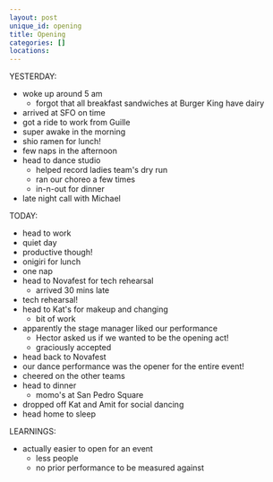 ```yaml
---
layout: post
unique_id: opening
title: Opening
categories: []
locations: 
---
```


YESTERDAY:
* woke up around 5 am
  * forgot that all breakfast sandwiches at Burger King have dairy
* arrived at SFO on time
* got a ride to work from Guille
* super awake in the morning
* shio ramen for lunch!
* few naps in the afternoon
* head to dance studio
  * helped record ladies team's dry run
  * ran our choreo a few times
  * in-n-out for dinner
* late night call with Michael

TODAY:
* head to work
* quiet day
* productive though!
* onigiri for lunch
* one nap
* head to Novafest for tech rehearsal
  * arrived 30 mins late
* tech rehearsal!
* head to Kat's for makeup and changing
  * bit of work
* apparently the stage manager liked our performance
  * Hector asked us if we wanted to be the opening act!
  * graciously accepted
* head back to Novafest
* our dance performance was the opener for the entire event!
* cheered on the other teams
* head to dinner
  * momo's at San Pedro Square
* dropped off Kat and Amit for social dancing
* head home to sleep

LEARNINGS:
* actually easier to open for an event
  * less people
  * no prior performance to be measured against
